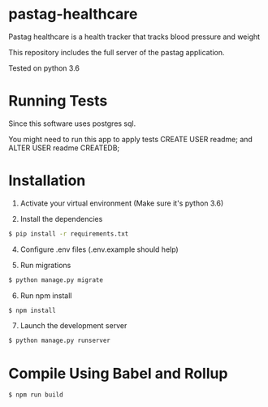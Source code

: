 # pastag-healthcare

Pastag healthcare is a health tracker that tracks blood pressure and weight

This repository includes the full server of the pastag application.

Tested on python 3.6

# Running Tests

Since this software uses postgres sql.

You might need to run this app to apply tests
CREATE USER readme; and ALTER USER readme CREATEDB;

# Installation

1. Activate your virtual environment (Make sure it's python 3.6)

2. Install the dependencies

```bash
$ pip install -r requirements.txt
```

4. Configure .env files (.env.example should help)


5. Run migrations

```bash
$ python manage.py migrate
```

6. Run npm install

```bash
$ npm install
```

7. Launch the development server

```bash
$ python manage.py runserver
```

# Compile Using Babel and Rollup

```bash
$ npm run build
```
